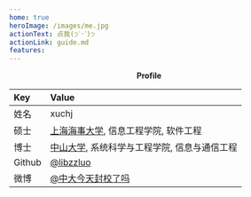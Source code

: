 ```yaml
---
home: true
heroImage: /images/me.jpg
actionText: 点我(੭ˊᵕˋ)੭
actionLink: guide.md
features:
---
```


<center>

**Profile**

| Key    | Value                                                        |
| :----- | :----------------------------------------------------------- |
| 姓名   | xuchj                                                        |
| 硕士   | [上海海事大学](https://www.shmtu.edu.cn/), 信息工程学院, 软件工程 |
| 博士   | [中山大学](www.sysu.edu.cn), 系统科学与工程学院, 信息与通信工程 |
| Github | [@libzzluo](https://github.com/libzzluo)                     |
| 微博   | [@中大今天封校了吗](https://weibo.com/libzzluo)              |

</center>
